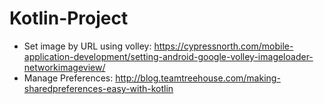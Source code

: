 # Kotlin-Project
* Set image by URL using volley:  https://cypressnorth.com/mobile-application-development/setting-android-google-volley-imageloader-networkimageview/
* Manage Preferences: http://blog.teamtreehouse.com/making-sharedpreferences-easy-with-kotlin
